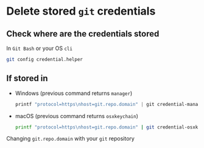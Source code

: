 # Delete stored ```git``` credentials

## Check where are the credentials stored

In ```Git Bash``` or your OS ```cli```

```bash
git config credential.helper
```

## If stored in

* Windows (previous command returns ```manager```)

    ```powershell
    printf "protocol=https\nhost=git.repo.domain" | git credential-manager-core erase
    ```

* macOS (previous command returns ```osxkeychain```)

    ```bash
    printf "protocol=https\nhost=git.repo.domain" | git credential-osxkeychain erase
    ```

Changing ```git.repo.domain``` with your ```git``` repository
